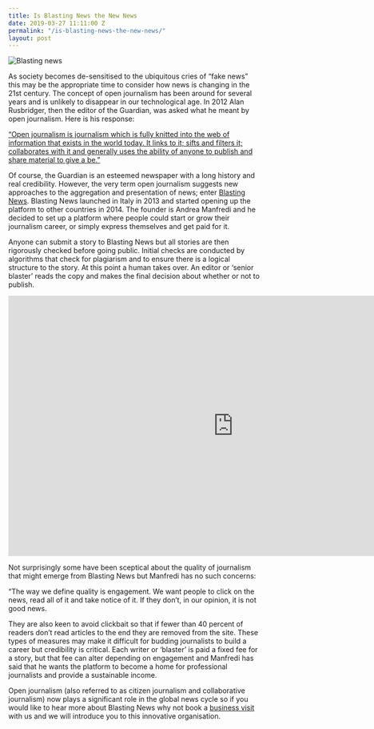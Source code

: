 ```yaml
---
title: Is Blasting News the New News
date: 2019-03-27 11:11:00 Z
permalink: "/is-blasting-news-the-new-news/"
layout: post
---
```


![Blasting news](/uploads/blasting%20news%20blog%20title.png)

As society becomes de-sensitised to the ubiquitous cries of “fake news” this may be the appropriate time to consider how news is changing in the 21st century.  The concept of open journalism has been around for several years and is unlikely to disappear in our technological age.  In 2012 Alan Rusbridger, then the editor of the Guardian, was asked what he meant by open journalism.  Here is his response: 

 

[“Open journalism is journalism which is fully knitted into the web of information that exists in the world today. It links to it; sifts and filters it; collaborates with it and generally uses the ability of anyone to publish and share material to give a be.”](https://www.theguardian.com/commentisfree/2012/mar/25/alan-rusbridger-open-journalism)

 

Of course, the Guardian is an esteemed newspaper with a long history and real credibility.  However, the very term open journalism suggests new approaches to the aggregation and presentation of news; enter [Blasting News](https://uk.blastingnews.com/).  Blasting News launched in Italy in 2013 and started opening up the platform to other countries in 2014.  The founder is Andrea Manfredi and he decided to set up a platform where people could start or grow their journalism career, or simply express themselves and get paid for it. 

 

Anyone can submit a story to Blasting News but all stories are then rigorously checked before going public.  Initial checks are conducted by algorithms that check for plagiarism and to ensure there is a logical structure to the story.  At this point a human takes over.  An editor or ‘senior blaster’ reads the copy and makes the final decision about whether or not to publish. 

<iframe width="900" height="520" src="https://www.youtube.com/embed/ySrZChpDfas" frameborder="0" allow="accelerometer; autoplay; encrypted-media; gyroscope; picture-in-picture" allowfullscreen></iframe>

 

Not surprisingly some have been sceptical about the quality of journalism that might emerge from Blasting News but Manfredi has no such concerns: 

 

“The way we define quality is engagement.  We want people to click on the news, read all of it and take notice of it. If they don’t, in our opinion, it is not good news. 

 

They are also keen to avoid clickbait so that if fewer than 40 percent of readers don’t read articles to the end they are removed from the site.  These types of measures may make it difficult for budding journalists to build a career but credibility is critical.  Each writer or ‘blaster’ is paid a fixed fee for a story, but that fee can alter depending on engagement and Manfredi has said that he wants the platform to become a home for professional journalists and provide a sustainable income. 

 

Open journalism (also referred to as citizen journalism and collaborative journalism) now plays a significant role in the global news cycle so if you would like to hear more about Blasting News why not book a [business visit](https://www.insider-london.co.uk/in-depth-business-visits/) with us and we will introduce you to this innovative organisation. 